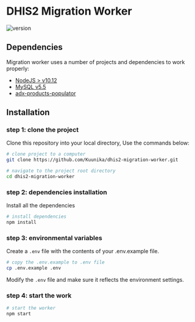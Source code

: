 # DHIS2 Migration Worker

![version](https://img.shields.io/github/package-json/v/Kuunika/dhis2-migration-worker?color=green&style=for-the-badge)

## Dependencies

Migration worker uses a number of projects and dependencies to work properly:

- [NodeJS > v10.12](https://nodejs.org/en/download/ "node")
- [MySQL v5.5](https://dev.mysql.com/downloads/mysql/ "mysql")
- [adx-products-populator](https://github.com/BaobabHealthTrust/adx-products-populator)

## Installation

### step 1: clone the project

Clone this repository into your local directory, Use the commands below:

```sh
# clone project to a computer
git clone https://github.com/Kuunika/dhis2-migration-worker.git

# navigate to the project root directory
cd dhis2-migration-worker
```

### step 2: dependencies installation

Install all the dependencies

```sh
# install dependencies
npm install
```

### step 3: environmental variables

Create a `.env` file with the contents of your .env.example file.

```sh
# copy the .env.example to .env file
cp .env.example .env
```

Modify the `.env` file and make sure it reflects the environment settings.

### step 4: start the work

```sh
# start the worker
npm start
```
